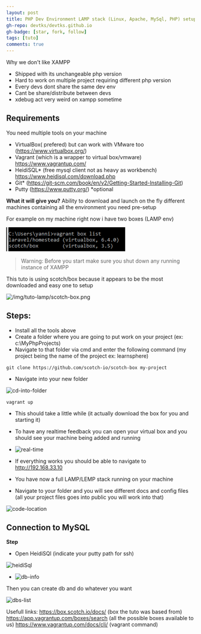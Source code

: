 ```yaml
---
layout: post
title: PHP Dev Environment LAMP stack (Linux, Apache, MySql, PHP) setup tuto
gh-repo: devtks/devtks.github.io
gh-badge: [star, fork, follow]
tags: [tuto]
comments: true
---
```


Why we don't like XAMPP

- Shipped with its unchangeable php version
- Hard to work on multiple project requiring different php version
- Every devs dont share the same dev env
- Cant be share/distribute between devs
- xdebug act very weird on xampp sometime

## Requirements

You need multiple tools on your machine

- VirtualBox( prefered) but can work with VMware too (https://www.virtualbox.org/)
- Vagrant (which is a wrapper to virtual box/vmware) https://www.vagrantup.com/
- HeidiSQL\* (free mysql client not as heavy as workbench) https://www.heidisql.com/download.php
- Git\* (https://git-scm.com/book/en/v2/Getting-Started-Installing-Git)
- Putty (https://www.putty.org/)
  \*optional

**What it will give you?**
Ability to download and launch on the fly different machines containing all the environment you need pre-setup

For example on my machine right now i have two boxes (LAMP env)

![img](/img/tuto-lamp/my-machines.png)

> Warning: Before you start make sure you shut down any running instance of XAMPP
>

This tuto is using scotch/box because it appears to be the most downloaded and easy one to setup

![/img/tuto-lamp/scotch-box.png]()

## Steps:

- Install all the tools above
- Create a folder where you are going to put work on your project (ex: c:\MyPhpProjects)
- Navigate to that folder via cmd and enter the following command (my project being the name of the project ex: learnsphere)

```
git clone https://github.com/scotch-io/scotch-box my-project
```

- 
  Navigate into your new folder

![cd-into-folder](C:\Users\yanni\Documents\Projets\Perso\devtks.github.io\img\tuto-lamp\cd-into-folder.png)



```
vagrant up
```



- This should take a little while (it actually download the box for you and starting it)

- To have any realtime feedback you can open your virtual box and you should see your machine being added and running

- ![real-time](C:\Users\yanni\Documents\Projets\Perso\devtks.github.io\img\tuto-lamp\real-time.png)

  

- If everything works you should be able to navigate to http://192.168.33.10


- You have now a full LAMP/LEMP stack running on your machine
- Navigate to your folder and you will see different docs and config files (all your project files goes into public you will work into that)

![code-location](C:\Users\yanni\Documents\Projets\Perso\devtks.github.io\img\tuto-lamp\code-location.png)





## Connection to MySQL

**Step**

- Open HeidiSQl (indicate your putty path for ssh)

![heidiSql](C:\Users\yanni\Documents\Projets\Perso\devtks.github.io\img\tuto-lamp\heidiSql.png)



- ![db-info](C:\Users\yanni\Documents\Projets\Perso\devtks.github.io\img\tuto-lamp\db-info.png)



Then you can create db and do whatever you want

![dbs-list](C:\Users\yanni\Documents\Projets\Perso\devtks.github.io\img\tuto-lamp\dbs-list.png)



Usefull links:
https://box.scotch.io/docs/ (box the tuto was based from)
https://app.vagrantup.com/boxes/search (all the possible boxes available to us)
https://www.vagrantup.com/docs/cli/ (vagrant command)